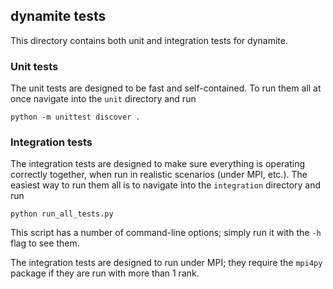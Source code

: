 
## dynamite tests

This directory contains both unit and integration tests for dynamite.

### Unit tests

The unit tests are designed to be fast and self-contained. To run them all at once navigate into the `unit` directory and run

```
python -m unittest discover .
```

### Integration tests

The integration tests are designed to make sure everything is operating correctly together, when run in realistic scenarios (under MPI, etc.). The easiest way to run them all is to navigate into the `integration` directory and run

```
python run_all_tests.py
```

This script has a number of command-line options; simply run it with the `-h` flag to see them.

The integration tests are designed to run under MPI; they require the `mpi4py` package if they are run with more than 1 rank.
